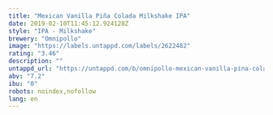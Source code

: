 ```yaml
---
title: "Mexican Vanilla Piña Colada Milkshake IPA"
date: 2019-02-10T11:45:12.924128Z
style: "IPA - Milkshake"
brewery: "Omnipollo"
image: "https://labels.untappd.com/labels/2622482"
rating: "3.46"
description: ""
untappd_url: "https://untappd.com/b/omnipollo-mexican-vanilla-pina-colada-smoothie-ipa/2622482"
abv: "7.2"
ibu: "0"
robots: noindex,nofollow
lang: en
---
```

